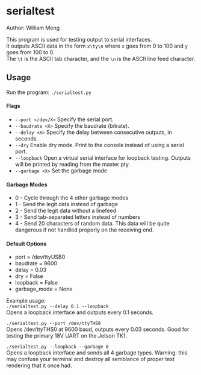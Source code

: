 # serialtest
Author: William Meng

This program is used for testing output to serial interfaces.  
It outputs ASCII data in the form `x\ty\n` where `x` goes from 0 to 100 and `y` goes from 100 to 0.  
The `\t` is the ASCII tab character, and the `\n` is the ASCII line feed character. 

## Usage ##
Run the program: `./serialtest.py`

#### Flags ####
* `--port </dev/X>` Specify the serial port.
* `--baudrate <X>` Specify the baudrate (bitrate).
* `--delay <X>` Specify the delay between consecutive outputs, in seconds. 
* `--dry` Enable dry mode. Print to the console instead of using a serial port. 
* `--loopback` Open a virtual serial interface for loopback testing. Outputs will be printed by reading from the master pty. 
* `--garbage <X>` Set the garbage mode

#### Garbage Modes ####
* 0 - Cycle through the 4 other garbage modes
* 1 - Send the legit data instead of garbage
* 2 - Send the legit data without a linefeed
* 3 - Send tab-separated letters instead of numbers
* 4 - Send 20 characters of random data. This data will be quite dangerous if not handled properly on the receiving end. 

#### Default Options ####
* port = /dev/ttyUSB0
* baudrate = 9600
* delay = 0.03
* dry = False
* loopback = False
* garbage_mode = None

Example usage:  
`./serialtest.py --delay 0.1 --loopback`  
Opens a loopback interface and outputs every 0.1 seconds. 

`./serialtest.py --port /dev/ttyTHS0`  
Opens /dev/ttyTHS0 at 9600 baud, outputs every 0.03 seconds. Good for testing the primary 18V UART on the Jetson TK1. 

`./serialtest.py --loopback --garbage 0`  
Opens a loopback interface and sends all 4 garbage types. Warning: this may confuse your terminal and destroy all semblance of proper text rendering that it once had. 
